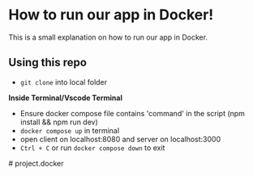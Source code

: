 # How to run our app in Docker!

This is a small explanation on how to run our app in Docker.

## Using this repo

- `git clone` into local folder

**Inside Terminal/Vscode Terminal**
- Ensure docker compose file contains 'command' in the script (npm install && npm run dev)
- `docker compose up` in terminal
- open client on localhost:8080 and server on localhost:3000
- `Ctrl + C` or run `docker compose down` to exit

#   p r o j e c t . d o c k e r  
 